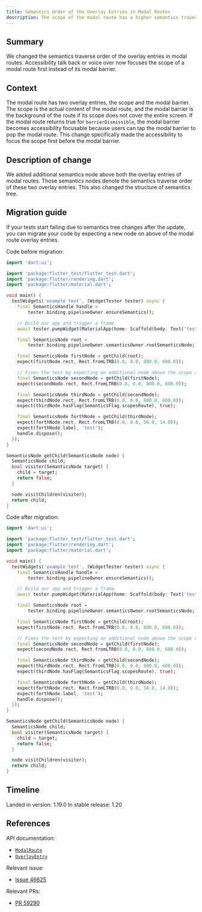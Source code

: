 ```yaml
---
title: Semantics Order of the Overlay Entries in Modal Routes
description: The scope of the modal route has a higher semantics traverse order than its modal barrier.
---
```


## Summary

We changed the semantics traverse order of the overlay entries in modal routes.
Accessibility talk back or voice over now focuses the scope of a modal route
first instead of its modal barrier.

## Context

The modal route has two overlay entries, the scope and the modal barrier. The
scope is the actual content of the modal route, and the modal barrier is the
background of the route if its scope does not cover the entire screen. If the
modal route returns true for `barrierDismissible`, the modal barrier becomes
accessibility focusable because users can tap the modal barrier to pop the
modal route. This change specifically made the accessibility to focus the scope
first before the modal barrier.

## Description of change

We added additional semantics node above both the overlay entries of modal routes.
Those semantics nodes denote the semantics traverse order of these two overlay entries.
This also changed the structure of semantics tree.

## Migration guide

If your tests start failing due to semantics tree changes after the update,
you can migrate your code by expecting a new node on above of the modal route
overlay entries.

Code before migration:

```dart
import 'dart:ui';

import 'package:flutter_test/flutter_test.dart';
import 'package:flutter/rendering.dart';
import 'package:flutter/material.dart';

void main() {
  testWidgets('example test', (WidgetTester tester) async {
    final SemanticsHandle handle =
        tester.binding.pipelineOwner.ensureSemantics();

    // Build our app and trigger a frame.
    await tester.pumpWidget(MaterialApp(home: Scaffold(body: Text('test'))));

    final SemanticsNode root =
        tester.binding.pipelineOwner.semanticsOwner.rootSemanticsNode;

    final SemanticsNode firstNode = getChild(root);
    expect(firstNode.rect, Rect.fromLTRB(0.0, 0.0, 800.0, 600.0));

    // Fixes the test by expecting an additional node above the scope route.
    final SemanticsNode secondNode = getChild(firstNode);
    expect(secondNode.rect, Rect.fromLTRB(0.0, 0.0, 800.0, 600.0));

    final SemanticsNode thirdNode = getChild(secondNode);
    expect(thirdNode.rect, Rect.fromLTRB(0.0, 0.0, 800.0, 600.0));
    expect(thirdNode.hasFlag(SemanticsFlag.scopesRoute), true);

    final SemanticsNode forthNode = getChild(thirdNode);
    expect(forthNode.rect, Rect.fromLTRB(0.0, 0.0, 56.0, 14.0));
    expect(forthNode.label, 'test');
    handle.dispose();
  });
}

SemanticsNode getChild(SemanticsNode node) {
  SemanticsNode child;
  bool visiter(SemanticsNode target) {
    child = target;
    return false;
  }

  node.visitChildren(visiter);
  return child;
}
```

Code after migration:

```dart
import 'dart:ui';

import 'package:flutter_test/flutter_test.dart';
import 'package:flutter/rendering.dart';
import 'package:flutter/material.dart';

void main() {
  testWidgets('example test', (WidgetTester tester) async {
    final SemanticsHandle handle =
        tester.binding.pipelineOwner.ensureSemantics();

    // Build our app and trigger a frame.
    await tester.pumpWidget(MaterialApp(home: Scaffold(body: Text('test'))));

    final SemanticsNode root =
        tester.binding.pipelineOwner.semanticsOwner.rootSemanticsNode;

    final SemanticsNode firstNode = getChild(root);
    expect(firstNode.rect, Rect.fromLTRB(0.0, 0.0, 800.0, 600.0));

    // Fixes the test by expecting an additional node above the scope route.
    final SemanticsNode secondNode = getChild(firstNode);
    expect(secondNode.rect, Rect.fromLTRB(0.0, 0.0, 800.0, 600.0));

    final SemanticsNode thirdNode = getChild(secondNode);
    expect(thirdNode.rect, Rect.fromLTRB(0.0, 0.0, 800.0, 600.0));
    expect(thirdNode.hasFlag(SemanticsFlag.scopesRoute), true);

    final SemanticsNode forthNode = getChild(thirdNode);
    expect(forthNode.rect, Rect.fromLTRB(0.0, 0.0, 56.0, 14.0));
    expect(forthNode.label, 'test');
    handle.dispose();
  });
}

SemanticsNode getChild(SemanticsNode node) {
  SemanticsNode child;
  bool visiter(SemanticsNode target) {
    child = target;
    return false;
  }

  node.visitChildren(visiter);
  return child;
}
```

## Timeline

Landed in version: 1.19.0
In stable release: 1.20

## References

API documentation:
* [`ModalRoute`][]
* [`OverlayEntry`][]

Relevant issue:
* [Issue 46625][]

Relevant PRs:
* [PR 59290][]

[`ModalRoute`]: {{site.api}}/flutter/widgets/ModalRoute-class.html
[`OverlayEntry`]: {{site.api}}/flutter/widgets/OverlayEntry-class.html
[Issue 46625]: {{site.repo.flutter}}/issues/46625
[PR 59290]: {{site.repo.flutter}}/pull/59290
